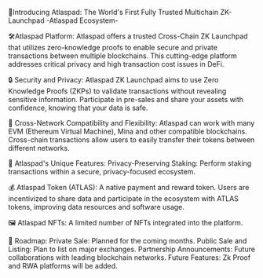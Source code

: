 🚀Introducing Atlaspad: The World's First Fully Trusted Multichain ZK-Launchpad
-Atlaspad Ecosystem-

🛠Atlaspad Platform: Atlaspad offers a trusted Cross-Chain ZK Launchpad that utilizes zero-knowledge proofs to enable secure and private transactions between multiple blockchains. This cutting-edge platform addresses critical privacy and high transaction cost issues in DeFi.

🔒 Security and Privacy: Atlaspad ZK Launchpad aims to use Zero Knowledge Proofs (ZKPs) to validate transactions without revealing sensitive information. Participate in pre-sales and share your assets with confidence, knowing that your data is safe.

🔗 Cross-Network Compatibility and Flexibility: Atlaspad can work with many EVM (Ethereum Virtual Machine), Mina and other compatible blockchains.  Cross-chain transactions allow users to easily transfer their tokens between different networks. 

🧠 Atlaspad's Unique Features:
Privacy-Preserving Staking: Perform staking transactions within a secure, privacy-focused ecosystem.

💰 Atlaspad Token (ATLAS): A native payment and reward token. Users are incentivized to share data and participate in the ecosystem with ATLAS tokens, improving data resources and software usage.

🖼 Atlaspad NFTs: A limited number of NFTs integrated into the platform.

📅 Roadmap:
Private Sale: Planned for the coming months.
Public Sale and Listing: Plan to list on major exchanges.
Partnership Announcements: Future collaborations with leading blockchain networks.
Future Features: Zk Proof and RWA platforms will be added.
